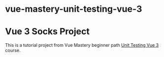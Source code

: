 # vue-mastery-unit-testing-vue-3

# Vue 3 Socks Project


This is a tutorial project from Vue Mastery beginner path [Unit Testing Vue 3](https://www.vuemastery.com/courses/unit-testing-vue-3) course. 